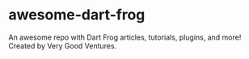 # awesome-dart-frog
An awesome repo with Dart Frog articles, tutorials, plugins, and more! Created by Very Good Ventures.
